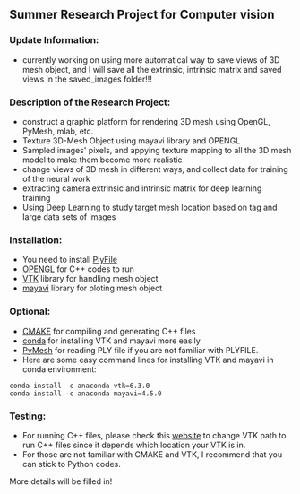 ## Summer Research Project for Computer vision

### Update Information:
* currently working on using more automatical way to save views of 3D mesh object, and I will save all the extrinsic, intrinsic matrix and saved views in the saved_images folder!!!

### Description of the Research Project:
* construct a graphic platform for rendering 3D mesh using OpenGL, PyMesh, mlab, etc.
* Texture 3D-Mesh Object using mayavi library and OPENGL
* Sampled images' pixels, and appying texture mapping to all the 3D mesh model to make them become more realistic
* change views of 3D mesh in different ways, and collect data for training of the neural work
* extracting camera extrinsic and intrinsic matrix for deep learning training
* Using Deep Learning to study target mesh location based on tag and large data sets of images

### Installation:
* You need to install [PlyFile](https://github.com/dranjan/python-plyfile)
* [OPENGL](https://www.opengl.org/) for C++ codes to run
* [VTK](http://www.vtk.org/download/) library for handling mesh object
* [mayavi](http://docs.enthought.com/mayavi/mayavi/) library for ploting mesh object

### Optional:
* [CMAKE](https://cmake.org/) for compiling and generating C++ files
* [conda](https://conda.io/docs/intro.html) for installing VTK and mayavi more easily
* [PyMesh](http://pymesh.readthedocs.io/en/latest/) for reading PLY file if you are not familiar with PLYFILE.  
* Here are some easy command lines for installing VTK and mayavi in conda environment:
```
conda install -c anaconda vtk=6.3.0
conda install -c anaconda mayavi=4.5.0
```
### Testing:
* For running C++ files, please check this [website](http://www.vtk.org/Wiki/VTK/Examples/Cxx) to change VTK path to run C++ files since it depends which location your VTK is in.
* For those are not familiar with CMAKE and VTK, I recommend that you can stick to Python codes. 

More details will be filled in!